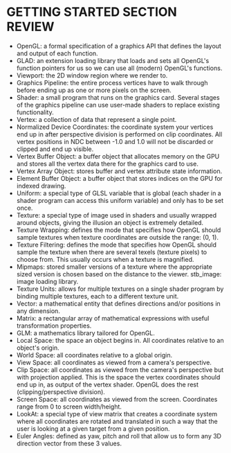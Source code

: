 # GETTING STARTED SECTION REVIEW

* OpenGL: a formal specification of a graphics API that defines the layout and output of each function.
* GLAD: an extension loading library that loads and sets all OpenGL's function pointers for us so we can use all (modern) OpenGL's functions.
* Viewport: the 2D window region where we render to.
* Graphics Pipeline: the entire process vertices have to walk through before ending up as one or more pixels on the screen.
* Shader: a small program that runs on the graphics card. Several stages of the graphics pipeline can use user-made shaders to replace existing functionality.
* Vertex: a collection of data that represent a single point.
* Normalized Device Coordinates: the coordinate system your vertices end up in after perspective division is performed on clip coordinates. All vertex positions in NDC between -1.0 and 1.0 will not be discarded or clipped and end up visible.
* Vertex Buffer Object: a buffer object that allocates memory on the GPU and stores all the vertex data there for the graphics card to use.
* Vertex Array Object: stores buffer and vertex attribute state information.
* Element Buffer Object: a buffer object that stores indices on the GPU for indexed drawing.
* Uniform: a special type of GLSL variable that is global (each shader in a shader program can access this uniform variable) and only has to be set once.
* Texture: a special type of image used in shaders and usually wrapped around objects, giving the illusion an object is extremely detailed.
* Texture Wrapping: defines the mode that specifies how OpenGL should sample textures when texture coordinates are outside the range: (0, 1).
* Texture Filtering: defines the mode that specifies how OpenGL should sample the texture when there are several texels (texture pixels) to choose from. This usually occurs when a texture is magnified.
* Mipmaps: stored smaller versions of a texture where the appropriate sized version is chosen based on the distance to the viewer.
stb_image: image loading library.
* Texture Units: allows for multiple textures on a single shader program by binding multiple textures, each to a different texture unit.
* Vector: a mathematical entity that defines directions and/or positions in any dimension.
* Matrix: a rectangular array of mathematical expressions with useful transformation properties.
* GLM: a mathematics library tailored for OpenGL.
* Local Space: the space an object begins in. All coordinates relative to an object's origin.
* World Space: all coordinates relative to a global origin.
* View Space: all coordinates as viewed from a camera's perspective.
* Clip Space: all coordinates as viewed from the camera's perspective but with projection applied. This is the space the vertex coordinates should end up in, as output of the vertex shader. OpenGL does the rest (clipping/perspective division).
* Screen Space: all coordinates as viewed from the screen. Coordinates range from 0 to screen width/height.
* LookAt: a special type of view matrix that creates a coordinate system where all coordinates are rotated and translated in such a way that the user is looking at a given target from a given position.
* Euler Angles: defined as yaw, pitch and roll that allow us to form any 3D direction vector from these 3 values.